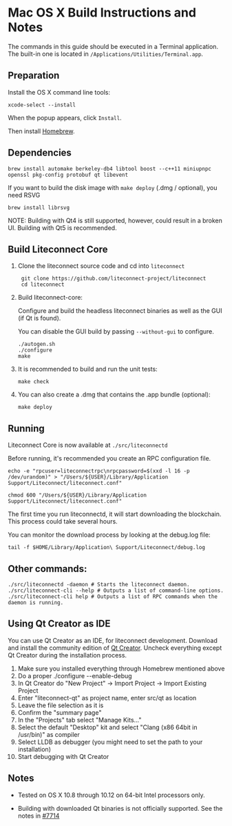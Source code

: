 Mac OS X Build Instructions and Notes
====================================
The commands in this guide should be executed in a Terminal application.
The built-in one is located in `/Applications/Utilities/Terminal.app`.

Preparation
-----------
Install the OS X command line tools:

`xcode-select --install`

When the popup appears, click `Install`.

Then install [Homebrew](https://brew.sh).

Dependencies
----------------------

    brew install automake berkeley-db4 libtool boost --c++11 miniupnpc openssl pkg-config protobuf qt libevent

If you want to build the disk image with `make deploy` (.dmg / optional), you need RSVG

    brew install librsvg

NOTE: Building with Qt4 is still supported, however, could result in a broken UI. Building with Qt5 is recommended.

Build Liteconnect Core
------------------------

1. Clone the liteconnect source code and cd into `liteconnect`

        git clone https://github.com/liteconnect-project/liteconnect
        cd liteconnect

2.  Build liteconnect-core:

    Configure and build the headless liteconnect binaries as well as the GUI (if Qt is found).

    You can disable the GUI build by passing `--without-gui` to configure.

        ./autogen.sh
        ./configure
        make

3.  It is recommended to build and run the unit tests:

        make check

4.  You can also create a .dmg that contains the .app bundle (optional):

        make deploy

Running
-------

Liteconnect Core is now available at `./src/liteconnectd`

Before running, it's recommended you create an RPC configuration file.

    echo -e "rpcuser=liteconnectrpc\nrpcpassword=$(xxd -l 16 -p /dev/urandom)" > "/Users/${USER}/Library/Application Support/Liteconnect/liteconnect.conf"

    chmod 600 "/Users/${USER}/Library/Application Support/Liteconnect/liteconnect.conf"

The first time you run liteconnectd, it will start downloading the blockchain. This process could take several hours.

You can monitor the download process by looking at the debug.log file:

    tail -f $HOME/Library/Application\ Support/Liteconnect/debug.log

Other commands:
-------

    ./src/liteconnectd -daemon # Starts the liteconnect daemon.
    ./src/liteconnect-cli --help # Outputs a list of command-line options.
    ./src/liteconnect-cli help # Outputs a list of RPC commands when the daemon is running.

Using Qt Creator as IDE
------------------------
You can use Qt Creator as an IDE, for liteconnect development.
Download and install the community edition of [Qt Creator](https://www.qt.io/download/).
Uncheck everything except Qt Creator during the installation process.

1. Make sure you installed everything through Homebrew mentioned above
2. Do a proper ./configure --enable-debug
3. In Qt Creator do "New Project" -> Import Project -> Import Existing Project
4. Enter "liteconnect-qt" as project name, enter src/qt as location
5. Leave the file selection as it is
6. Confirm the "summary page"
7. In the "Projects" tab select "Manage Kits..."
8. Select the default "Desktop" kit and select "Clang (x86 64bit in /usr/bin)" as compiler
9. Select LLDB as debugger (you might need to set the path to your installation)
10. Start debugging with Qt Creator

Notes
-----

* Tested on OS X 10.8 through 10.12 on 64-bit Intel processors only.

* Building with downloaded Qt binaries is not officially supported. See the notes in [#7714](https://github.com/bitcoin/bitcoin/issues/7714)
